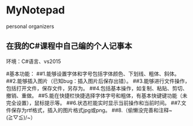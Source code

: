 # MyNotepad
personal organizers  
  
在我的C#课程中自己编的个人记事本  
----------------------------  

环境：C#语言、vs2015

#基本功能：
##1.能够设置字体和字号包括字体颜色、下划线、粗体、斜体。
##2.能够插入图片（已知bug：插入图片后保存出错）。
##3.能够进行文件操作，包括打开文件，保存文件，另存为。
##4.包括基本操作，如复制、粘贴、剪切、撤销、重做。
##5.能在快捷栏快捷选择字体字号和粗体，有基本快键键功能（未完全设置），鼠标提示等。
##6.状态栏能实时显示当前操作和当前时间。
##7.文件保存为rtf格式，插入的图片格式jpg或png。
##8.（偷懒没完善和注释~\(≧▽≦)/~）
